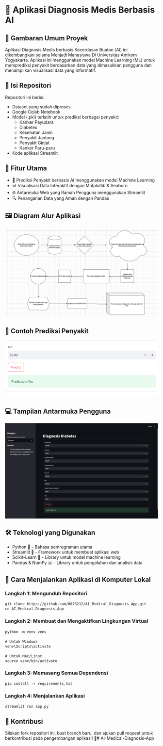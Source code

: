 # 🏥 Aplikasi Diagnosis Medis Berbasis AI
## 📌 Gambaran Umum Proyek
Aplikasi Diagnosis Medis berbasis Kecerdasan Buatan (AI) ini dikembangkan selama Menjadi Mahasiswa Di Universitas Amikom Yogyakarta. Aplikasi ini menggunakan model Machine Learning (ML) untuk memprediksi penyakit berdasarkan data yang dimasukkan pengguna dan menampilkan visualisasi data yang informatif.

## 💾 Isi Repositori
Repositori ini berisi:
- Dataset yang sudah diproses
- Google Colab Notebook
- Model (.pkl) terlatih untuk prediksi berbagai penyakit:
  - Kanker Payudara
  - Diabetes
  - Kesehatan Janin
  - Penyakit Jantung
  - Penyakit Ginjal
  - Kanker Paru-paru
- Kode aplikasi Streamlit

## 🚀 Fitur Utama
- 🏥 Prediksi Penyakit berbasis AI menggunakan model Machine Learning
- 📊 Visualisasi Data Interaktif dengan Matplotlib & Seaborn
- 🌐 Antarmuka Web yang Ramah Pengguna menggunakan Streamlit
- 🔍 Penanganan Data yang Aman dengan Pandas

## 🖼️ Diagram Alur Aplikasi
![Diagram Alur](images/Flowchart.png)

## 🎯 Contoh Prediksi Penyakit
![Prediksi](images/predict.png)

## 💻 Tampilan Antarmuka Pengguna
![Tampilan UI](https://github.com/Rizky28eka/AI-Medical-Diagnosis-App/blob/main/images/Main%20UI.png)

## 🛠️ Teknologi yang Digunakan
- Python 🐍 - Bahasa pemrograman utama
- Streamlit 🎨 - Framework untuk membuat aplikasi web
- Scikit-Learn 🤖 - Library untuk model machine learning
- Pandas & NumPy 📊 - Library untuk pengolahan dan analisis data

## 📌 Cara Menjalankan Aplikasi di Komputer Lokal

### Langkah 1: Mengunduh Repositori
```
git clone https://github.com/0073212/AI_Medical_Diagnosis_App.git
cd AI_Medical_Diagnosis_App
```

### Langkah 2: Membuat dan Mengaktifkan Lingkungan Virtual
```
python -m venv venv

# Untuk Windows
venv\Scripts\activate

# Untuk Mac/Linux
source venv/bin/activate
```

### Langkah 3: Memasang Semua Dependensi
```
pip install -r requirements.txt
```

### Langkah 4: Menjalankan Aplikasi
```
streamlit run app.py
```

## 🤝 Kontribusi
Silakan fork repositori ini, buat branch baru, dan ajukan pull request untuk berkontribusi pada pengembangan aplikasi! 🙌# AI-Medical-Diagnosis-App
